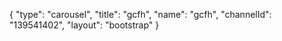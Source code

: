 {
    "type": "carousel",
    "title": "gcfh",
    "name": "gcfh",
    "channelId": "139541402",
    "layout": "bootstrap"
}